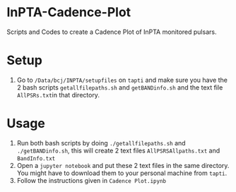 # InPTA-Cadence-Plot
Scripts and Codes to create a Cadence Plot of InPTA monitored pulsars.

# Setup

1. Go to `/Data/bcj/INPTA/setupfiles` on `tapti` and make sure you have the 2 bash scripts `getallfilepaths.sh` and `getBANDinfo.sh` and the text file `AllPSRs.txt`in that directory.

# Usage

1. Run both bash scripts by doing `./getallfilepaths.sh` and `./getBANDinfo.sh`, this will create 2 text files `AllPSRSAllpaths.txt` and `BandInfo.txt`
2. Open a `jupyter notebook` and put these 2 text files in the same directory. You might have to download them to your personal machine from `tapti`.
3. Follow the instructions given in `Cadence Plot.ipynb`
